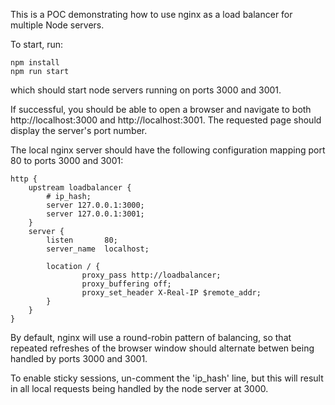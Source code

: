 This is a POC demonstrating how to use nginx as a load balancer for multiple Node servers.

To start, run:

```
npm install
npm run start
```
which should start node servers running on ports 3000 and 3001.  

If successful, you should be able to open a browser and navigate to both http://localhost:3000 and http://localhost:3001. The requested page should display the server's port number.

The local nginx server should have the following configuration mapping port 80 to ports 3000 and 3001:

```
http {
    upstream loadbalancer {
        # ip_hash;
        server 127.0.0.1:3000;
        server 127.0.0.1:3001;
    }
    server {
        listen       80;
        server_name  localhost;

        location / {
                proxy_pass http://loadbalancer;
                proxy_buffering off;
                proxy_set_header X-Real-IP $remote_addr;
        }
    }
}
```

By default, nginx will use a round-robin pattern of balancing, so that repeated refreshes of the browser window should alternate betwen being handled by ports 3000 and 3001.

To enable sticky sessions, un-comment the 'ip_hash' line, but this will result in all local requests being handled by the node server at 3000.